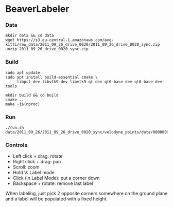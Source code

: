 # BeaverLabeler

### Data
```
mkdir data && cd data
wget https://s3.eu-central-1.amazonaws.com/avg-kitti/raw_data/2011_09_26_drive_0020/2011_09_26_drive_0020_sync.zip
unzip 2011_09_26_drive_0020_sync.zip
```

### Build
```
sudo apt update
sudo apt install build-essential cmake \
     libpcl-dev libvtk9-dev libvtk9-qt-dev qt6-base-dev qt6-base-dev-tools

mkdir build && cd build
cmake ..
make -j$(nproc)

```

### Run
```
./run.sh data/2011_09_26/2011_09_26_drive_0020_sync/velodyne_points/data/0000000008.bin 
```

### Controls
 - Left click + drag: rotate
 - Right click + drag: pan
 - Scroll: zoom
 - Hold V: Label mode
 - Click (in Label Mode): put a corner down
 - Backspace + rotate: remove last label


When labeling, just pick 2 opposite corners somewhere on the ground plane and a label will be populated with a fixed height.
